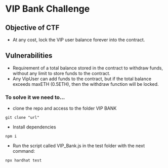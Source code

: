 # VIP Bank Challenge

## Objective of CTF

- At any cost, lock the VIP user balance forever into the contract.

## Vulnerabilities

- Requirement of a total balance stored in the contract to withdraw funds, without any limit to store funds to the contract.
- Any VipUser can add funds to the contract, but if the total balance exceeds maxETH (0.5ETH), then the withdraw function will be locked.

### To solve it we need to...

- clone the repo and access to the folder VIP BANK

```
git clone "url"
```

- Install dependencies

```
npm i
```

- Run the script called VIP_Bank.js in the test folder with the next command:

```
npx hardhat test
```
